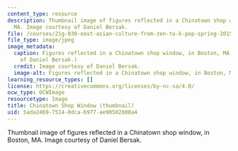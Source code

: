 ```yaml
---
content_type: resource
description: Thumbnail image of figures reflected in a Chinatown shop window, in Boston,
  MA. Image courtesy of Daniel Bersak.
file: /courses/21g-030-east-asian-culture-from-zen-to-k-pop-spring-2015/5ada246975140dcab977ae90502808a4_21g-030s15-th.jpg
file_type: image/jpeg
image_metadata:
  caption: Figures reflected in a Chinatown shop window, in Boston, MA. (Image courtesy
    of Daniel Bersak.)
  credit: Image courtesy of Daniel Bersak.
  image-alt: Figures reflected in a Chinatown shop window, in Boston, MA.
learning_resource_types: []
license: https://creativecommons.org/licenses/by-nc-sa/4.0/
ocw_type: OCWImage
resourcetype: Image
title: Chinatown Shop Window (thumbnail)
uid: 5ada2469-7514-0dca-b977-ae90502808a4
---
```

Thumbnail image of figures reflected in a Chinatown shop window, in Boston, MA. Image courtesy of Daniel Bersak.
